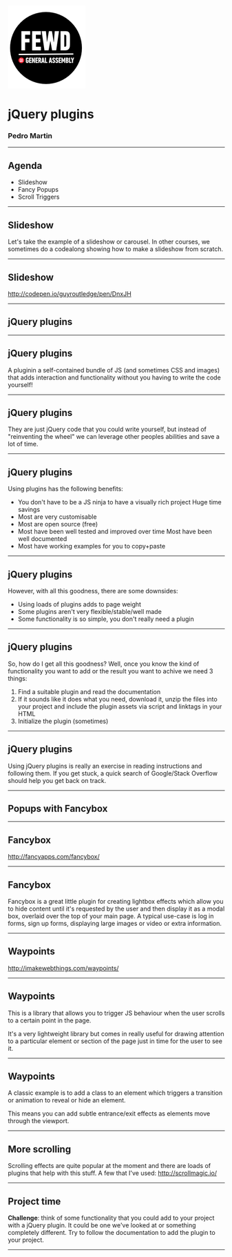 ![GeneralAssemb.ly](../../img/icons/FEWD_Logo.png)

# jQuery plugins

### Pedro Martin

---

## Agenda

* Slideshow
* Fancy Popups
* Scroll Triggers

---

## Slideshow

Let's take the example of a slideshow or carousel.
In other courses, we sometimes do a codealong showing how to make a slideshow from scratch.

---

## Slideshow

http://codepen.io/guyroutledge/pen/DnxJH

---

## jQuery plugins

---

## jQuery plugins

A pluginin a self-contained bundle of JS (and sometimes CSS and images) that adds interaction and functionality without you having to write the code yourself!

---

## jQuery plugins

They are just jQuery code that you could write yourself, but instead of "reinventing the wheel" we can leverage other peoples abilities and save a lot of time.

---

## jQuery plugins

Using plugins has the following benefits:

* You don't have to be a JS ninja to have a visually rich project Huge time savings
* Most are very customisable
* Most are open source (free)
* Most have been well tested and improved over time Most have been well documented
* Most have working examples for you to copy+paste

---

## jQuery plugins

However, with all this goodness, there are some downsides:

* Using loads of plugins adds to page weight
* Some plugins aren't very flexible/stable/well made
* Some functionality is so simple, you don't really need a plugin

---

## jQuery plugins

So, how do I get all this goodness?
Well, once you know the kind of functionality you want to add or the result you want to achive we need 3 things:

1.  Find a suitable plugin and read the documentation
2.  If it sounds like it does what you need, download it, unzip the files into your project and include the plugin assets via script and linktags in your HTML
3.  Initialize the plugin (sometimes)

---

## jQuery plugins

Using jQuery plugins is really an exercise in reading instructions and following them.
If you get stuck, a quick search of Google/Stack Overflow should help you get back on track.

---

## Popups with Fancybox

---

## Fancybox

http://fancyapps.com/fancybox/

---

## Fancybox

Fancybox is a great little plugin for creating lightbox effects which allow you to hide content until it's requested by the user and then display it as a modal box, overlaid over the top of your main page.
A typical use-case is log in forms, sign up forms, displaying large images or video or extra information.

---

## Waypoints

http://imakewebthings.com/waypoints/

---

## Waypoints

This is a library that allows you to trigger JS behaviour when the user scrolls to a certain point in the page.

It's a very lightweight library but comes in really useful for drawing attention to a particular element or section of the page just in time for the user to see it.

---

## Waypoints

A classic example is to add a class to an element which triggers a transition or animation to reveal or hide an element.

This means you can add subtle entrance/exit effects as elements move through the viewport.

---

## More scrolling

Scrolling effects are quite popular at the moment and there are loads of plugins that help with this stuff. A few that I've used:
http://scrollmagic.io/

---

## Project time

**Challenge**: think of some functionality that you could add to your project with a jQuery plugin. It could be one we've looked at or something completely different.
Try to follow the documentation to add the plugin to your project.

---
